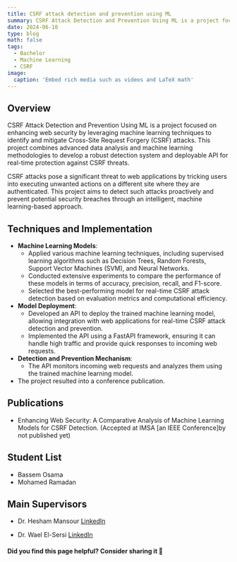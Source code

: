 ```yaml
---
title: CSRF attack detection and prevention using ML
summary: CSRF Attack Detection and Prevention Using ML is a project focused on enhancing web security by leveraging machine learning techniques to identify and mitigate Cross-Site Request Forgery (CSRF) attacks.
date: 2024-06-10
type: blog
math: false
tags:
  - Bachelor
  - Machine Learning
  - CSRF
image:
  caption: 'Embed rich media such as videos and LaTeX math'
---
```


<!-- Project Description -->
## Overview
CSRF Attack Detection and Prevention Using ML is a project focused on enhancing web security by leveraging machine learning techniques to identify and mitigate Cross-Site Request Forgery (CSRF) attacks. This project combines advanced data analysis and machine learning methodologies to develop a robust detection system and deployable API for real-time protection against CSRF threats.

CSRF attacks pose a significant threat to web applications by tricking users into executing unwanted actions on a different site where they are authenticated. This project aims to detect such attacks proactively and prevent potential security breaches through an intelligent, machine learning-based approach.

## Techniques and Implementation
- **Machine Learning Models**:
  - Applied various machine learning techniques, including supervised learning algorithms such as Decision Trees, Random Forests, Support Vector Machines (SVM), and Neural Networks.
  - Conducted extensive experiments to compare the performance of these models in terms of accuracy, precision, recall, and F1-score.
  - Selected the best-performing model for real-time CSRF attack detection based on evaluation metrics and computational efficiency.
- **Model Deployment**:
  - Developed an API to deploy the trained machine learning model, allowing integration with web applications for real-time CSRF attack detection and prevention.
  - Implemented the API using a FastAPI framework, ensuring it can handle high traffic and provide quick responses to incoming web requests.
- **Detection and Prevention Mechanism**:
  - The API monitors incoming web requests and analyzes them using the trained machine learning model.
- The project resulted into a conference publication.
## Publications
- Enhancing Web Security: A Comparative Analysis of Machine Learning Models for CSRF Detection. (Accepted at IMSA [an IEEE Conference]by not published yet)

## Student List
- Bassem Osama
- Mohamed Ramadan

## Main Supervisors
- Dr. Hesham Mansour
[LinkedIn](https://www.linkedin.com/in/hesham-mansour-961041140/)


- Dr. Wael El-Sersi [LinkedIn](https://www.linkedin.com/in/welsersy/)


#### Did you find this page helpful? Consider sharing it 🙌

